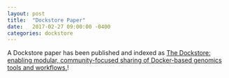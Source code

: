 ```yaml
---
layout: post
title:  "Dockstore Paper"
date:   2017-02-27 09:00:00 -0400
categories: dockstore
---
```

A Dockstore paper has been published and indexed as [The Dockstore: enabling modular, community-focused sharing of Docker-based genomics tools and workflows.](https://doi.org/10.12688/f1000research.10137.1)!
